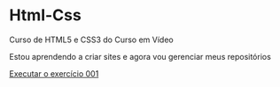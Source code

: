 # Html-Css
 Curso de HTML5 e CSS3 do Curso em Vídeo

 Estou aprendendo a criar sites e agora vou gerenciar meus repositórios

 <a href="https://willianfurtado.github.io/Html-Css/Exercícios/Ex001/">Executar o exercício 001</a>
